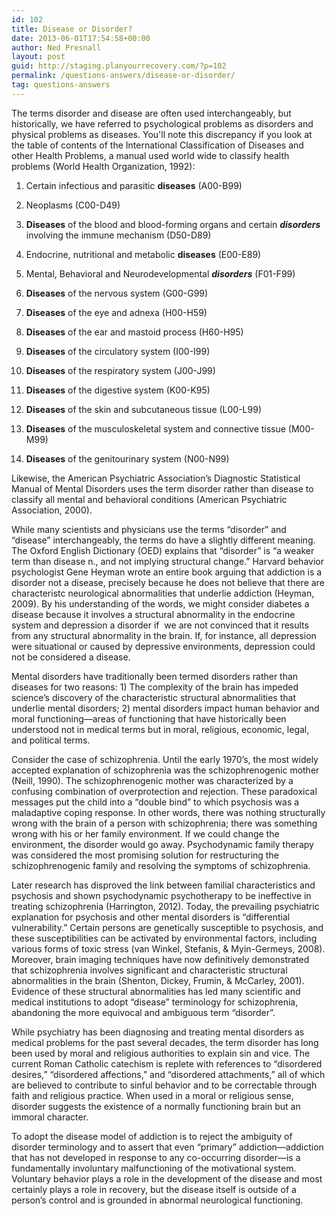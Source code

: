 ```yaml
---
id: 102
title: Disease or Disorder?
date: 2013-06-01T17:54:58+00:00
author: Ned Presnall
layout: post
guid: http://staging.planyourrecovery.com/?p=102
permalink: /questions-answers/disease-or-disorder/
tag: questions-answers
---
```

The terms disorder and disease are often used interchangeably, but historically, we have referred to psychological problems as disorders and physical problems as diseases. You'll note this discrepancy if you look at the table of contents of the International Classification of Diseases and other Health Problems, a manual used world wide to classify health problems <!--more--> (World Health Organization, 1992):

1. Certain infectious and parasitic **diseases** (A00-B99)
  
2. Neoplasms (C00-D49)
  
3. **Diseases** of the blood and blood-forming organs and certain _**disorders**_ involving the immune mechanism (D50-D89)
  
4. Endocrine, nutritional and metabolic **diseases** (E00-E89)
  
5. Mental, Behavioral and Neurodevelopmental _**disorders**_ (F01-F99)
  
6. **Diseases** of the nervous system (G00-G99)
  
7. **Diseases** of the eye and adnexa (H00-H59)
  
8. **Diseases** of the ear and mastoid process (H60-H95)
  
9. **Diseases** of the circulatory system (I00-I99)
  
10. **Diseases** of the respiratory system (J00-J99)
  
11. **Diseases** of the digestive system (K00-K95)
  
12. **Diseases** of the skin and subcutaneous tissue (L00-L99)
  
13. **Diseases** of the musculoskeletal system and connective tissue (M00-M99)
  
14. **Diseases** of the genitourinary system (N00-N99)

Likewise, the American Psychiatric Association’s Diagnostic Statistical Manual of Mental Disorders uses the term disorder rather than disease to classify all mental and behavioral conditions (American Psychiatric Association, 2000).

While many scientists and physicians use the terms “disorder” and “disease” interchangeably, the terms do have a slightly different meaning. The Oxford English Dictionary (OED) explains that “disorder” is “a weaker term than disease n., and not implying structural change.” Harvard behavior psychologist Gene Heyman wrote an entire book arguing that addiction is a disorder not a disease, precisely because he does not believe that there are characteristc neurological abnormalities that underlie addiction (Heyman, 2009). By his understanding of the words, we might consider diabetes a disease because it involves a structural abnormality in the endocrine system and depression a disorder if  we are not convinced that it results from any structural abnormality in the brain. If, for instance, all depression were situational or caused by depressive environments, depression could not be considered a disease.

Mental disorders have traditionally been termed disorders rather than diseases for two reasons: 1) The complexity of the brain has impeded science&#8217;s discovery of the characteristic structural abnormalities that underlie mental disorders; 2) mental disorders impact human behavior and moral functioning—areas of functioning that have historically been understood not in medical terms but in moral, religious, economic, legal, and political terms.

Consider the case of schizophrenia. Until the early 1970’s, the most widely accepted explanation of schizophrenia was the schizophrenogenic mother (Neill, 1990). The schizophrenogenic mother was characterized by a confusing combination of overprotection and rejection. These paradoxical messages put the child into a “double bind” to which psychosis was a maladaptive coping response. In other words, there was nothing structurally wrong with the brain of a person with schizophrenia; there was something wrong with his or her family environment. If we could change the environment, the disorder would go away. Psychodynamic family therapy was considered the most promising solution for restructuring the schizophrenogenic family and resolving the symptoms of schizophrenia.

Later research has disproved the link between familial characteristics and psychosis and shown psychodynamic psychotherapy to be ineffective in treating schizophrenia (Harrington, 2012). Today, the prevailing psychiatric explanation for psychosis and other mental disorders is &#8220;differential vulnerability.&#8221; Certain persons are genetically susceptible to psychosis, and these susceptibilities can be activated by environmental factors, including various forms of toxic stress (van Winkel, Stefanis, & Myin-Germeys, 2008). Moreover, brain imaging techniques have now definitively demonstrated that schizophrenia involves significant and characteristic structural abnormalities in the brain (Shenton, Dickey, Frumin, & McCarley, 2001). Evidence of these structural abnormalities has led many scientific and medical institutions to adopt “disease” terminology for schizophrenia, abandoning the more equivocal and ambiguous term “disorder”.

While psychiatry has been diagnosing and treating mental disorders as medical problems for the past several decades, the term disorder has long been used by moral and religious authorities to explain sin and vice. The current Roman Catholic catechism is replete with references to “disordered desires,” “disordered affections,” and “disordered attachments,” all of which are believed to contribute to sinful behavior and to be correctable through faith and religious practice. When used in a moral or religious sense, disorder suggests the existence of a normally functioning brain but an immoral character.

To adopt the disease model of addiction is to reject the ambiguity of disorder terminology and to assert that even “primary” addiction—addiction that has not developed in response to any co-occurring disorder—is a fundamentally involuntary malfunctioning of the motivational system. Voluntary behavior plays a role in the development of the disease and most certainly plays a role in recovery, but the disease itself is outside of a person&#8217;s control and is grounded in abnormal neurological functioning.